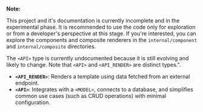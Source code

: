 **Note:**  

This project and it's documentation is currently incomplete and in the experimental phase. It is recommended to use the code only for exploration or from a developer's perspective at this stage. If you're interested, you can explore the components and composite renderers in the `internal/component` and `internal/composite` directories.

The `<API>` type is currently undocumented because it is still evolving and likely to change. Note that `<API>` and `<API_RENDER>` are distinct types.". 

- **`<API_RENDER>`**: Renders a template using data fetched from an external endpoint.  
- **`<API>`**: Integrates with a `<MODEL>`, connects to a database, and simplifies common use cases (such as CRUD operations) with minimal configuration.